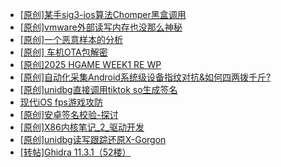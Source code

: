 + [[原创]某手sig3-ios算法Chomper黑盒调用](https://bbs.kanxue.com/thread-285666.htm)
+ [[原创]vmware外部读写内存也没那么神秘](https://bbs.kanxue.com/thread-284956.htm)
+ [[原创]一个恶意样本的分析](https://bbs.kanxue.com/thread-285669.htm)
+ [[原创]  车机OTA包解密](https://bbs.kanxue.com/thread-285256.htm)
+ [[原创]2025 HGAME WEEK1 RE WP](https://bbs.kanxue.com/thread-285536.htm)
+ [[原创]自动化采集Android系统级设备指纹对抗&如何四两拨千斤?](https://bbs.kanxue.com/thread-281889.htm)
+ [[原创]unidbg直接调用tiktok so生成签名](https://bbs.kanxue.com/thread-285623.htm)
+ [现代iOS fps游戏攻防](https://bbs.kanxue.com/thread-285596.htm)
+ [[原创]安卓签名校验-探讨](https://bbs.kanxue.com/thread-285647.htm)
+ [[原创]X86内核笔记_2_驱动开发](https://bbs.kanxue.com/thread-268379.htm)
+ [[原创]unidbg读写跟踪还原X-Gorgon](https://bbs.kanxue.com/thread-285586.htm)
+ [[转帖]Ghidra 11.3.1（52楼）](https://bbs.kanxue.com/thread-270738.htm)
